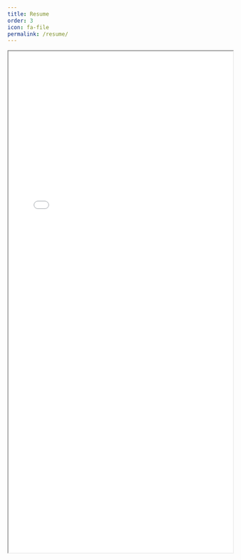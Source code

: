 ```yaml
---
title: Resume
order: 3
icon: fa-file
permalink: /resume/
---
```

<iframe src="{{site.baseurl}}/assets/pdfs/Kyle_Reppenhagen_Resume.pdf" style="width:100%;height:1125px"> </iframe>